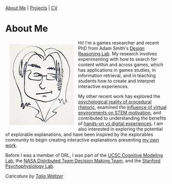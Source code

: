 [About Me](index.html) | [Projects](projects.html) | [CV](CV.html) 

# About Me

<img align = "left" src="basketch_small.png" style="float: left; padding: 13px 13px 13px 13px;" width="40%">

Hi! I'm a games researcher and recent PhD from Adam Smith's [Design Reasoning Lab](https://designreasoning.soe.ucsc.edu/). My research involves experimenting with how to search for content within and across games, which has applications in games studies, in information retrieval, and in teaching students how to create and interpret interactive experiences. 

My other recent work has explored the [psychological reality of procedural rhetoric](https://barrettrees.com/papers/Anderson%20Karzmark%20Wardrip-Fruin%202019%20The%20Psychological%20Reality%20of%20Procedural%20Rhetoric.pdf), examined the [influence of virtual environments on STEM motivation](https://barrettrees.com/papers/Starr%20Anderson%20Green%202019%20Virtual%20Reality%20Experience%20Influences%20Stereotype%20Threat%20and%20STEM%20Motivation%20Among%20Undergraduate%20Women.pdf), and contributed to understanding the benefits of [hands-on vs digital experiences](https://cpb-us-e1.wpmucdn.com/sites.ucsc.edu/dist/9/365/files/2016/05/GoodmanSeymourAnderson2016.pdf). I am also interested in exploring the potential of explorable explanations, and have been inspired by the explorables community to begin creating interactive explanations presenting [my own work](http://barrettrees.com/search_by_analogy_interactive/IntroductionToSearchByAnalogy.html). 

Before I was a member of DRL, I was part of the [UCSC Cognitive Modeling Lab](https://cogmodlab.ucsc.edu/), the [NASA Distributed Team Decision Making Team](https://www.nasa.gov/centers/ames/research/technology-onepagers/distributed-team-decision.html), and the [Stanford Psychophysiology Lab](https://spl.stanford.edu/).

*Caricature by [Talia Waltzer](https://sites.google.com/site/taliawaltzer/)*




